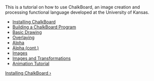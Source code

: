This is a tutorial on how to use ChalkBoard, an image creation and
processing functional language developed at the University of Kansas.

-   [Installing ChalkBoard](node/67)
-   [Building a ChalkBoard Program](node/38)
-   [Basic Drawing](node/91)
-   [Overlaying](node/96)
-   [Alpha](node/97)
-   [Alpha (cont.)](node/98)
-   [Images](node/99)
-   [Images and Transformations](node/100)
-   [Animation Tutorial](node/101)

[Installing ChalkBoard ›](node/67 "Go to next page")
